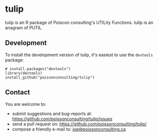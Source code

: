# tulip

tulip is an R package of Poiscon consulting's UTILity Functions. tulip
is an anagram of PUTIL.

## Development

To install the development version of tulip, it's easiest to use the `devtools` package:

    # install.packages("devtools")
    library(devtools)
    install_github("poissonconsulting/tulip")
    
## Contact

You are welcome to:

* submit suggestions and bug-reports at: https://github.com/poissonconsulting/tulip/issues
* send a pull request on: https://github.com/poissonconsulting/tulip/
* compose a friendly e-mail to: joe@poissonconsulting.ca
